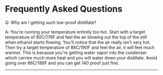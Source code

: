 # Frequently Asked Questions

Q: Why am I getting such low-proof distillate?

A: You're running your temperature entirely too hot. Start with a target temperature of 80C/176F and feel the air blowing out the top of the still when ethanol starts flowing. You'll notice that the air really isn't very hot. Then try a target temperature of 88C/190F and feel the air, it will feel much warmer. This is because you're getting water vapor into the condenser which carries much more heat and you will water down your distillate. Avoid going over 86C/186F and you can get 140 proof just fine.

---
